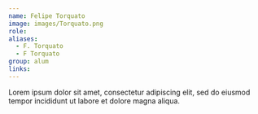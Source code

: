 ```yaml
---
name: Felipe Torquato
image: images/Torquato.png
role: 
aliases:
  - F. Torquato
  - F Torquato
group: alum
links:
---
```


Lorem ipsum dolor sit amet, consectetur adipiscing elit, sed do eiusmod tempor incididunt ut labore et dolore magna aliqua.
